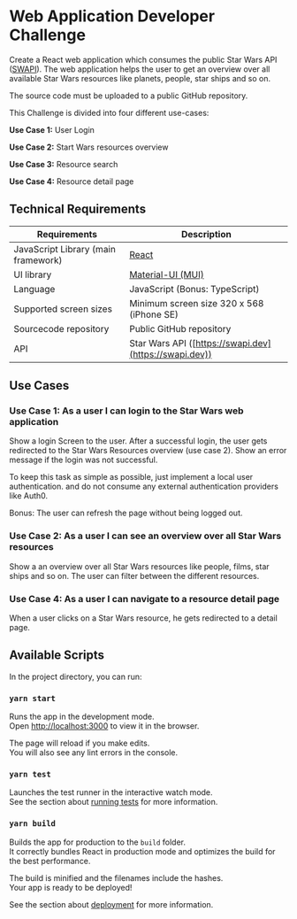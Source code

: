 # Web Application Developer Challenge
Create a React web application which consumes the public Star Wars API ([SWAPI](https://swapi.dev)). The web application helps the user to get an overview over all available Star Wars resources like planets, people, star ships and so on.

The source code must be uploaded to a public GitHub repository.

This Challenge is divided into four different use-cases:

**Use Case 1:** User Login

**Use Case 2:** Start Wars resources overview

**Use Case 3:** Resource search

**Use Case 4:** Resource detail page

## Technical Requirements
| Requirements                        | Description                                            |
| ----------------------------------- | ------------------------------------------------------ |
| JavaScript Library (main framework) | [React](https://reactjs.org)                           |
| UI library                          | [Material-UI (MUI)](https://mui.com)                   |
| Language                            | JavaScript (Bonus: TypeScript)                         |
| Supported screen sizes              | Minimum screen size 320 x 568 (iPhone SE)              |
| Sourcecode repository               | Public GitHub repository                               |
| API                                 | Star Wars API ([https://swapi.dev](https://swapi.dev)) |

## Use Cases

### Use Case 1: As a user I can login to the Star Wars web application
Show a login Screen to the user. After a successful login, the user gets redirected to the Star Wars Resources overview (use case 2). Show an error message if the login was not successful.

To keep this task as simple as possible, just implement a local user authentication. and do not consume any external authentication providers like Auth0.

Bonus: The user can refresh the page without being logged out.

### Use Case 2: As a user I can see an overview over all Star Wars resources
Show a an overview over all Star Wars resources like people, films, star ships and so on. The user can filter between the different resources.

### Use Case 4: As a user I can navigate to a resource detail page
When a user clicks on a Star Wars resource, he gets redirected to a detail page.

## Available Scripts

In the project directory, you can run:

### `yarn start`

Runs the app in the development mode.\
Open [http://localhost:3000](http://localhost:3000) to view it in the browser.

The page will reload if you make edits.\
You will also see any lint errors in the console.

### `yarn test`

Launches the test runner in the interactive watch mode.\
See the section about [running tests](https://facebook.github.io/create-react-app/docs/running-tests) for more information.

### `yarn build`

Builds the app for production to the `build` folder.\
It correctly bundles React in production mode and optimizes the build for the best performance.

The build is minified and the filenames include the hashes.\
Your app is ready to be deployed!

See the section about [deployment](https://facebook.github.io/create-react-app/docs/deployment) for more information.
